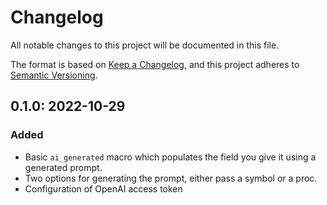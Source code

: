 # Changelog

All notable changes to this project will be documented in this file.

The format is based on [Keep a Changelog](https://keepachangelog.com/en/1.0.0/),
and this project adheres to [Semantic Versioning](https://semver.org/spec/v2.0.0.html).

## 0.1.0: 2022-10-29

### Added

- Basic `ai_generated` macro which populates the field you give it using a generated prompt.
- Two options for generating the prompt, either pass a symbol or a proc.
- Configuration of OpenAI access token
